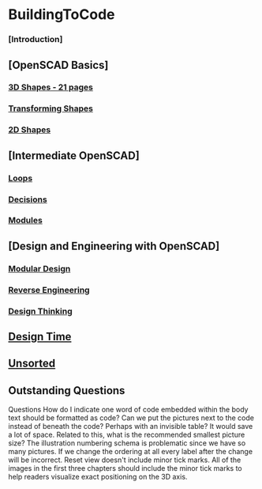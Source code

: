 # BuildingToCode

### [Introduction]
## [OpenSCAD Basics]
### [3D Shapes - 21 pages](3D-Shapes/3D-Shapes.md)
### [Transforming Shapes](Transforming-Shapes/Transforming-Shapes.md)
### [2D Shapes](2D-Shapes/2D-Shapes.md)
## [Intermediate OpenSCAD]
### [Loops](Loops/Loops.md)
### [Decisions](Decisions/Decisions.md)
### [Modules](Modules/Modules.md)
## [Design and Engineering with OpenSCAD]
### [ Modular Design ](Modular-Design/Modular-Design.md)
### [ Reverse Engineering ](Reverse-Engineering/Reverse-Engineering.md)
### [ Design Thinking ](Design-Thinking/Design-Thinking.md)

## [Design Time](Design-Time/Design-Time.md)

## [Unsorted](unsorted/unsorted.md)


## Outstanding Questions
Questions
How do I indicate one word of code embedded within the body text should be formatted as code?
Can we put the pictures next to the code instead of beneath the code? Perhaps with an invisible table? It would save a lot of space. Related to this, what is the recommended smallest picture size?
The illustration numbering schema is problematic since we have so many pictures. If we change the ordering at all every label after the change will be incorrect. 
Reset view doesn't include minor tick marks. All of the images in the first three chapters should include the minor tick marks to help readers visualize exact positioning on the 3D axis.
